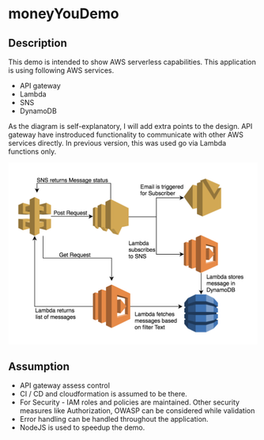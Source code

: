 # moneyYouDemo

## Description

This demo is intended to show AWS serverless capabilities. This application is using following AWS services.

 - API gateway
 - Lambda
 - SNS
 - DynamoDB
 
 As the diagram is self-explanatory, I will add extra points to the design. API gateway have instroduced functionality to communicate with other AWS services directly. In previous version, this was used go via Lambda functions only. 

![alt text](https://raw.githubusercontent.com/hardikrajani/moneyYouDemo/master/design.png)

## Assumption

 - API gateway assess control
 - CI / CD and cloudformation is assumed to be there. 
 - For Security - IAM roles and policies are maintained. Other security measures like Authorization, OWASP can be considered while validation
 - Error handling can be handled throughout the application. 
 - NodeJS is used to speedup the demo.
